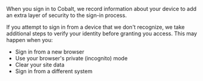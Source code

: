 When you sign in to Cobalt, we record information about your device to add an extra layer of security to the sign-in process.

If you attempt to sign in from a device that we don't recognize, we take additional steps to verify your identity before granting you access. This may happen when you:

- Sign in from a new browser
- Use your browser's private (incognito) mode
- Clear your site data
- Sign in from a different system